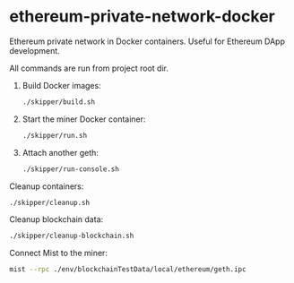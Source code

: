 # ethereum-private-network-docker
Ethereum private network in Docker containers.
Useful for Ethereum DApp development.


All commands are run from project root dir.

1. Build Docker images:
    ```bash
    ./skipper/build.sh
    ```

2. Start the miner Docker container: 
    ```bash
    ./skipper/run.sh
    ```

3. Attach another geth:
    ```bash
    ./skipper/run-console.sh
    ```


Cleanup containers:
```bash
./skipper/cleanup.sh
```

Cleanup blockchain data:
```bash
./skipper/cleanup-blockchain.sh
```

Connect Mist to the miner:
```bash
mist --rpc ./env/blockchainTestData/local/ethereum/geth.ipc
```
